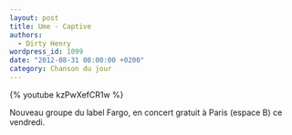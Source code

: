 ```yaml
---
layout: post
title: Ume - Captive
authors:
  - Dirty Henry
wordpress_id: 1099
date: "2012-08-31 08:00:00 +0200"
category: Chanson du jour
---
```


{% youtube kzPwXefCR1w %}

Nouveau groupe du label Fargo, en concert gratuit à Paris (espace B) ce
vendredi.
